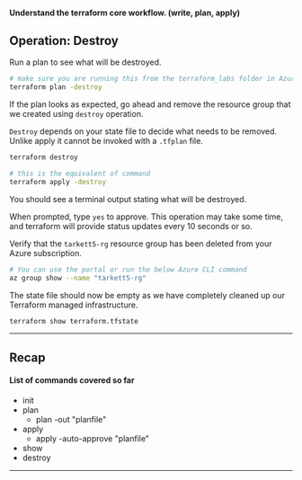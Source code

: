#### Understand the terraform core workflow. (write, plan, apply)

## Operation: Destroy

Run a plan to see what will be destroyed.

```bash
# make sure you are running this from the terraform_labs folder in Azure Cloud Shell
terraform plan -destroy
```

If the plan looks as expected, go ahead and remove the resource group that we created using `destroy` operation.

`Destroy` depends on your state file to decide what needs to be removed. Unlike apply it cannot be invoked with a `.tfplan` file.

```bash
terraform destroy

# this is the equivalent of command
terraform apply -destroy
```

You should see a terminal output stating what will be destroyed.

When prompted, type `yes` to approve. This operation may take some time, and terraform will provide status updates every 10 seconds or so.

Verify that the `tarkett5-rg` resource group has been deleted from your Azure subscription.

```bash
# You can use the portal or run the below Azure CLI command
az group show --name "tarkett5-rg"
```

The state file should now be empty as we have completely cleaned up our Terraform managed infrastructure.

```bash
terraform show terraform.tfstate
```

---

## Recap

#### List of commands covered so far

* init
* plan
    * plan -out "planfile"
* apply
    * apply -auto-approve "planfile"
* show
* destroy 
---